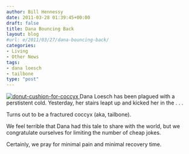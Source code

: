 ```yaml
---
author: Bill Hennessy
date: 2011-03-28 01:39:45+00:00
draft: false
title: Dana Bouncing Back
layout: blog
#url: e/2011/03/27/dana-bouncing-back/
categories:
- Living
- Other News
tags:
- dana loesch
- tailbone
type: "post"
---
```


[![donut-cushion-for-coccyx](https://hennessysview.com/wp-content/uploads/2011/03/donut-cushion-for-coccyx_thumb.jpg)
](https://hennessysview.com/wp-content/uploads/2011/03/donut-cushion-for-coccyx.jpg)Dana Loesch has been plagued with a perstistent cold. Yesterday, her stairs leapt up and kicked her in the . . . 

 

Turns out to be a fractured coccyx (aka, tailbone).

 

We feel terrible that Dana had this tale to share with the world, but we congratulate ourselves for limiting the number of cheap jokes.

 

Certainly, we pray for minimal pain and minimal recovery time.
